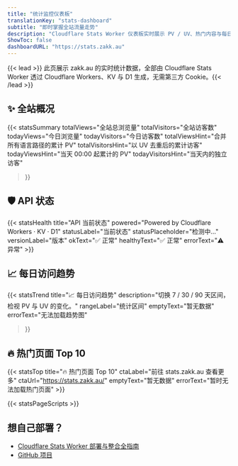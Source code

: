 ```yaml
---
title: "统计监控仪表板"
translationKey: "stats-dashboard"
subtitle: "即时掌握全站流量走势"
description: "Cloudflare Stats Worker 仪表板实时展示 PV / UV、热门内容与每日趋势，数据直接来自 Cloudflare Workers + KV。"
ShowToc: false
dashboardURL: "https://stats.zakk.au"
---
```

{{< lead >}}
此页展示 zakk.au 的实时统计数据，全部由 Cloudflare Stats Worker 透过 Cloudflare Workers、KV 与 D1 生成，无需第三方 Cookie。{{< /lead >}}

## ✨ 全站概况

{{< statsSummary
	totalViews="全站总浏览量"
	totalVisitors="全站访客数"
	todayViews="今日浏览量"
	todayVisitors="今日访客数"
	totalViewsHint="合并所有语言路径的累计 PV"
	totalVisitorsHint="以 UV 去重后的累计访客"
	todayViewsHint="当天 00:00 起累计的 PV"
	todayVisitorsHint="当天内的独立访客"
>}}

## 🛡️ API 状态

{{< statsHealth title="API 当前状态" powered="Powered by Cloudflare Workers · KV · D1" statusLabel="当前状态" statusPlaceholder="检测中…" versionLabel="版本" okText="✅ 正常" healthyText="✅ 正常" errorText="⚠️ 异常" >}}

## 📈 每日访问趋势

{{< statsTrend
	title="📈 每日访问趋势"
	description="切换 7 / 30 / 90 天区间，检视 PV 与 UV 的变化。"
	rangeLabel="统计区间"
	emptyText="暂无数据"
	errorText="无法加载趋势图"
>}}

## 🔥 热门页面 Top 10

{{< statsTop title="🔥 热门页面 Top 10" ctaLabel="前往 stats.zakk.au 查看更多" ctaUrl="https://stats.zakk.au/" emptyText="暂无数据" errorText="暂时无法加载热门页面" >}}

{{< statsPageScripts >}}

## 想自己部署？

- <a href="/zh-cn/posts/cloudflare-stats-worker-deploy/">Cloudflare Stats Worker 部署与整合全指南</a>
- <a href="https://github.com/Zakkaus/cloudflare-stats-worker">GitHub 项目</a>
